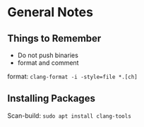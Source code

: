 # General Notes

## Things to Remember

* Do not push binaries
* format and comment

format: `clang-format -i -style=file *.[ch]`

## Installing Packages

Scan-build: `sudo apt install clang-tools`
